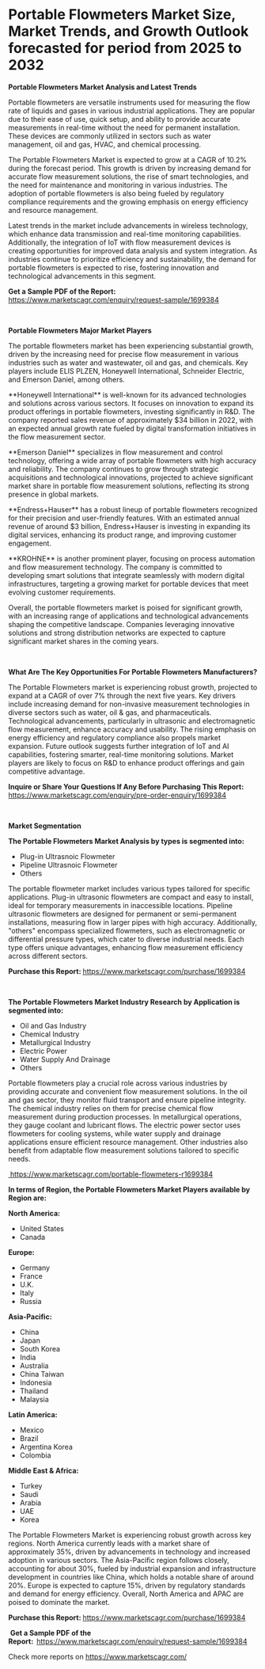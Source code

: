 <p><h1>Portable Flowmeters Market Size, Market Trends, and Growth Outlook forecasted for period from 2025 to 2032</h1></p><p><strong>Portable Flowmeters Market Analysis and Latest Trends</strong></p>
<p><p>Portable flowmeters are versatile instruments used for measuring the flow rate of liquids and gases in various industrial applications. They are popular due to their ease of use, quick setup, and ability to provide accurate measurements in real-time without the need for permanent installation. These devices are commonly utilized in sectors such as water management, oil and gas, HVAC, and chemical processing.</p><p>The Portable Flowmeters Market is expected to grow at a CAGR of 10.2% during the forecast period. This growth is driven by increasing demand for accurate flow measurement solutions, the rise of smart technologies, and the need for maintenance and monitoring in various industries. The adoption of portable flowmeters is also being fueled by regulatory compliance requirements and the growing emphasis on energy efficiency and resource management.</p><p>Latest trends in the market include advancements in wireless technology, which enhance data transmission and real-time monitoring capabilities. Additionally, the integration of IoT with flow measurement devices is creating opportunities for improved data analysis and system integration. As industries continue to prioritize efficiency and sustainability, the demand for portable flowmeters is expected to rise, fostering innovation and technological advancements in this segment.</p></p>
<p><strong>Get a Sample PDF of the Report:&nbsp;</strong> <a href="https://www.marketscagr.com/enquiry/request-sample/1699384?utm_campaign=2239&utm_medium=2&utm_source=Github&utm_content=ia&utm_term=19022025&utm_id=portable-flowmeters">https://www.marketscagr.com/enquiry/request-sample/1699384</a></p>
<p>&nbsp;</p>
<p><strong>Portable Flowmeters Major Market Players</strong></p>
<p><p>The portable flowmeters market has been experiencing substantial growth, driven by the increasing need for precise flow measurement in various industries such as water and wastewater, oil and gas, and chemicals. Key players include ELIS PLZEN, Honeywell International, Schneider Electric, and Emerson Daniel, among others.</p><p>**Honeywell International** is well-known for its advanced technologies and solutions across various sectors. It focuses on innovation to expand its product offerings in portable flowmeters, investing significantly in R&D. The company reported sales revenue of approximately $34 billion in 2022, with an expected annual growth rate fueled by digital transformation initiatives in the flow measurement sector.</p><p>**Emerson Daniel** specializes in flow measurement and control technology, offering a wide array of portable flowmeters with high accuracy and reliability. The company continues to grow through strategic acquisitions and technological innovations, projected to achieve significant market share in portable flow measurement solutions, reflecting its strong presence in global markets.</p><p>**Endress+Hauser** has a robust lineup of portable flowmeters recognized for their precision and user-friendly features. With an estimated annual revenue of around $3 billion, Endress+Hauser is investing in expanding its digital services, enhancing its product range, and improving customer engagement.</p><p>**KROHNE** is another prominent player, focusing on process automation and flow measurement technology. The company is committed to developing smart solutions that integrate seamlessly with modern digital infrastructures, targeting a growing market for portable devices that meet evolving customer requirements.</p><p>Overall, the portable flowmeters market is poised for significant growth, with an increasing range of applications and technological advancements shaping the competitive landscape. Companies leveraging innovative solutions and strong distribution networks are expected to capture significant market shares in the coming years.</p></p>
<p>&nbsp;</p>
<p><strong>What Are The Key Opportunities For Portable Flowmeters Manufacturers?</strong></p>
<p><p>The Portable Flowmeters market is experiencing robust growth, projected to expand at a CAGR of over 7% through the next five years. Key drivers include increasing demand for non-invasive measurement technologies in diverse sectors such as water, oil & gas, and pharmaceuticals. Technological advancements, particularly in ultrasonic and electromagnetic flow measurement, enhance accuracy and usability. The rising emphasis on energy efficiency and regulatory compliance also propels market expansion. Future outlook suggests further integration of IoT and AI capabilities, fostering smarter, real-time monitoring solutions. Market players are likely to focus on R&D to enhance product offerings and gain competitive advantage.</p></p>
<p><strong>Inquire or Share Your Questions If Any Before Purchasing This Report:</strong> <a href="https://www.marketscagr.com/enquiry/pre-order-enquiry/1699384?utm_campaign=2239&utm_medium=2&utm_source=Github&utm_content=ia&utm_term=19022025&utm_id=portable-flowmeters">https://www.marketscagr.com/enquiry/pre-order-enquiry/1699384</a></p>
<p>&nbsp;</p>
<p><strong>Market Segmentation</strong></p>
<p><strong>The Portable Flowmeters Market Analysis by types is segmented into:</strong></p>
<p><ul><li>Plug-in Ultrasnoic Flowmeter</li><li>Pipeline Ultrasnoic Flowmeter</li><li>Others</li></ul></p>
<p><p>The portable flowmeter market includes various types tailored for specific applications. Plug-in ultrasonic flowmeters are compact and easy to install, ideal for temporary measurements in inaccessible locations. Pipeline ultrasonic flowmeters are designed for permanent or semi-permanent installations, measuring flow in larger pipes with high accuracy. Additionally, "others" encompass specialized flowmeters, such as electromagnetic or differential pressure types, which cater to diverse industrial needs. Each type offers unique advantages, enhancing flow measurement efficiency across different sectors.</p></p>
<p><strong>Purchase this Report:&nbsp;</strong><a href="https://www.marketscagr.com/purchase/1699384?utm_campaign=2239&utm_medium=2&utm_source=Github&utm_content=ia&utm_term=19022025&utm_id=portable-flowmeters">https://www.marketscagr.com/purchase/1699384</a></p>
<p>&nbsp;</p>
<p><strong>The Portable Flowmeters Market Industry Research by Application is segmented into:</strong></p>
<p><ul><li>Oil and Gas Industry</li><li>Chemical Industry</li><li>Metallurgical Industry</li><li>Electric Power</li><li>Water Supply And Drainage</li><li>Others</li></ul></p>
<p><p>Portable flowmeters play a crucial role across various industries by providing accurate and convenient flow measurement solutions. In the oil and gas sector, they monitor fluid transport and ensure pipeline integrity. The chemical industry relies on them for precise chemical flow measurement during production processes. In metallurgical operations, they gauge coolant and lubricant flows. The electric power sector uses flowmeters for cooling systems, while water supply and drainage applications ensure efficient resource management. Other industries also benefit from adaptable flow measurement solutions tailored to specific needs.</p></p>
<p><a href="https://www.marketscagr.com/portable-flowmeters-r1699384?utm_campaign=2239&utm_medium=2&utm_source=Github&utm_content=ia&utm_term=19022025&utm_id=portable-flowmeters">&nbsp;https://www.marketscagr.com/portable-flowmeters-r1699384</a></p>
<p><strong>In terms of Region, the Portable Flowmeters Market Players available by Region are:</strong></p>
<p>
    <p> <strong> North America: </strong>
        <ul>
            <li>United States</li>
            <li>Canada</li>
        </ul>
        </p> 
    <p> <strong> Europe: </strong>
        <ul>
            <li>Germany</li>
            <li>France</li>
            <li>U.K.</li>
            <li>Italy</li>
            <li>Russia</li>
        </ul>
        </p> 
    <p> <strong> Asia-Pacific: </strong>
        <ul>
            <li>China</li>
            <li>Japan</li>
            <li>South Korea</li>
            <li>India</li>
            <li>Australia</li>
            <li>China Taiwan</li>
            <li>Indonesia</li>
            <li>Thailand</li>
            <li>Malaysia</li>
        </ul>
        </p> 
    <p> <strong> Latin America: </strong>
        <ul>
            <li>Mexico</li>
            <li>Brazil</li>
            <li>Argentina Korea</li>
            <li>Colombia</li>
        </ul>
        </p> 
    <p> <strong> Middle East & Africa: </strong>
        <ul>
            <li>Turkey</li>
            <li>Saudi</li>
            <li>Arabia</li>
            <li>UAE</li>
            <li>Korea</li>
        </ul>
    </p>
    </p>
<p><p>The Portable Flowmeters Market is experiencing robust growth across key regions. North America currently leads with a market share of approximately 35%, driven by advancements in technology and increased adoption in various sectors. The Asia-Pacific region follows closely, accounting for about 30%, fueled by industrial expansion and infrastructure development in countries like China, which holds a notable share of around 20%. Europe is expected to capture 15%, driven by regulatory standards and demand for energy efficiency. Overall, North America and APAC are poised to dominate the market.</p></p>
<p><strong>Purchase this Report: </strong><a href="https://www.marketscagr.com/purchase/1699384?utm_campaign=2239&utm_medium=2&utm_source=Github&utm_content=ia&utm_term=19022025&utm_id=portable-flowmeters">https://www.marketscagr.com/purchase/1699384</a></p>
<p>&nbsp;<strong>Get a Sample PDF of the Report:&nbsp;&nbsp;</strong><a href="https://www.marketscagr.com/enquiry/request-sample/1699384?utm_campaign=2239&utm_medium=2&utm_source=Github&utm_content=ia&utm_term=19022025&utm_id=portable-flowmeters">https://www.marketscagr.com/enquiry/request-sample/1699384</a></p>
<p><strong></strong></p>
<p>Check more reports on <a href="https://www.marketscagr.com/?utm_campaign=2239&utm_medium=2&utm_source=Github&utm_content=ia&utm_term=19022025&utm_id=portable-flowmeters">https://www.marketscagr.com/</a></p>